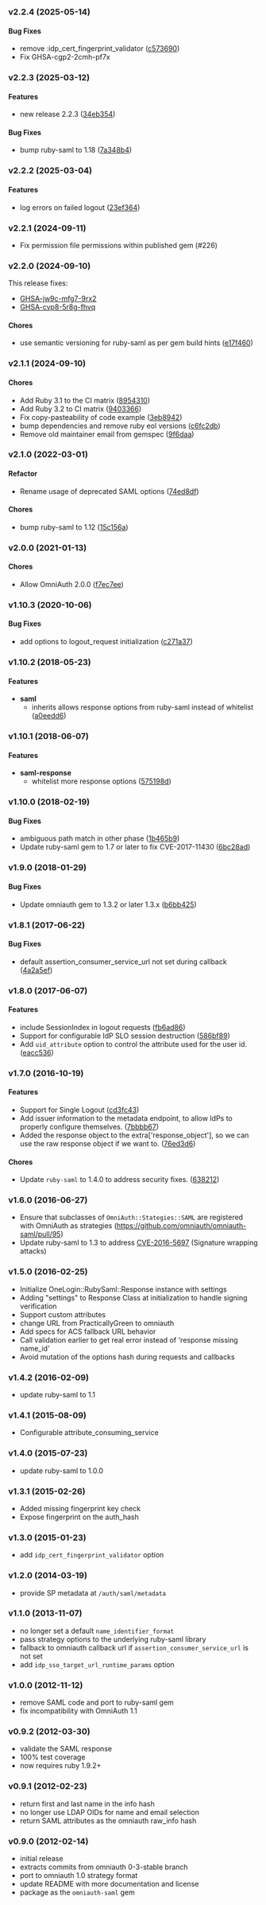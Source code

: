 <a name="v2.2.4"></a>
### v2.2.4 (2025-05-14)


#### Bug Fixes

* remove :idp_cert_fingerprint_validator	 ([c573690](/../../commit/c573690))
* Fix GHSA-cgp2-2cmh-pf7x

<a name="v2.2.3"></a>
### v2.2.3 (2025-03-12)


#### Features

* new release 2.2.3	 ([34eb354](/../../commit/34eb354))


#### Bug Fixes

* bump ruby-saml to 1.18	 ([7a348b4](/../../commit/7a348b4))


<a name="v2.2.2"></a>
### v2.2.2 (2025-03-04)


#### Features

* log errors on failed logout	 ([23ef364](/../../commit/23ef364))


<a name="v2.2.1"></a>
### v2.2.1 (2024-09-11)

* Fix permission file permissions within published gem (#226)

<a name="v2.2.0"></a>
### v2.2.0 (2024-09-10)

This release fixes:

* [GHSA-jw9c-mfg7-9rx2](https://github.com/SAML-Toolkits/ruby-saml/security/advisories/GHSA-jw9c-mfg7-9rx2)
* [GHSA-cvp8-5r8g-fhvq](https://github.com/omniauth/omniauth-saml/security/advisories/GHSA-cvp8-5r8g-fhvq)

#### Chores

* use semantic versioning for ruby-saml as per gem build hints ([e17f460](/../../commit/e17f460))

<a name="v2.1.1"></a>
### v2.1.1 (2024-09-10)

#### Chores

* Add Ruby 3.1 to the CI matrix ([8954310](/../../commit/8954310))
* Add Ruby 3.2 to CI matrix ([9403366](/../../commit/9403366))
* Fix copy-pasteability of code example ([3eb8942](/../../commit/3eb8942))
* bump dependencies and remove ruby eol versions  ([c6fc2db](/../../commit/c6fc2db))
* Remove old maintainer email from gemspec ([9f6daa](/../../commit/9f6daa))

<a name="v2.1.0"></a>
### v2.1.0 (2022-03-01)


#### Refactor

* Rename usage of deprecated SAML options  ([74ed8df](/../../commit/74ed8df))

#### Chores

* bump ruby-saml to 1.12  ([15c156a](/../../commit/15c156a))

<a name="v2.0.0"></a>
### v2.0.0 (2021-01-13)


#### Chores

* Allow OmniAuth 2.0.0	 ([f7ec7ee](/../../commit/f7ec7ee))


<a name="v1.10.3"></a>
### v1.10.3 (2020-10-06)


#### Bug Fixes

* add options to logout_request initialization	 ([c271a37](/../../commit/c271a37))


<a name="v1.10.2"></a>
### v1.10.2 (2018-05-23)


#### Features

* **saml**
  * inherits allows response options from ruby-saml instead of whitelist	 ([a0eedd6](/../../commit/a0eedd6))


<a name="v1.10.1"></a>
### v1.10.1 (2018-06-07)


#### Features

* **saml-response**
  * whitelist more response options	 ([575198d](/../../commit/575198d))


<a name="v1.10.0"></a>
### v1.10.0 (2018-02-19)


#### Bug Fixes

* ambiguous path match in other phase	 ([1b465b9](/../../commit/1b465b9))
* Update ruby-saml gem to 1.7 or later to fix CVE-2017-11430 ([6bc28ad](/../../commit/6bc28ad))


<a name="v1.9.0"></a>
### v1.9.0 (2018-01-29)


#### Bug Fixes

* Update omniauth gem to 1.3.2 or later 1.3.x	 ([b6bb425](/../../commit/b6bb425))


<a name="v1.8.1"></a>
### v1.8.1 (2017-06-22)


#### Bug Fixes

* default assertion_consumer_service_url not set during callback	 ([4a2a5ef](/../../commit/4a2a5ef))


<a name="v1.8.0"></a>
### v1.8.0 (2017-06-07)


#### Features

* include SessionIndex in logout requests	 ([fb6ad86](/../../commit/fb6ad86))
* Support for configurable IdP SLO session destruction	 ([586bf89](/../../commit/586bf89))
* Add `uid_attribute` option to control the attribute used for the user id.	 ([eacc536](/../../commit/eacc536))


<a name="v1.7.0"></a>
### v1.7.0 (2016-10-19)

#### Features

* Support for Single Logout	 ([cd3fc43](/../../commit/cd3fc43))
* Add issuer information to the metadata endpoint, to allow IdPs to properly configure themselves.	 ([7bbbb67](/../../commit/7bbbb67))
* Added the response object to the extra['response_object'], so we can use the raw response object if we want to.	 ([76ed3d6](/../../commit/76ed3d6))

#### Chores

* Update `ruby-saml` to 1.4.0 to address security fixes. ([638212](/../../commit/638212))

<a name="v1.6.0"></a>
### v1.6.0 (2016-06-27)
* Ensure that subclasses of `OmniAuth::Stategies::SAML` are registered with OmniAuth as strategies (https://github.com/omniauth/omniauth-saml/pull/95)
* Update ruby-saml to 1.3 to address [CVE-2016-5697](https://cve.mitre.org/cgi-bin/cvename.cgi?name=CVE-2016-5697) (Signature wrapping attacks)

<a name="v1.5.0"></a>
### v1.5.0 (2016-02-25)

* Initialize OneLogin::RubySaml::Response instance with settings
* Adding "settings" to Response Class at initialization to handle signing verification
* Support custom attributes
* change URL from PracticallyGreen to omniauth
* Add specs for ACS fallback URL behavior
* Call validation earlier to get real error instead of 'response missing name_id'
* Avoid mutation of the options hash during requests and callbacks

<a name="v1.4.2"></a>
### v1.4.2 (2016-02-09)

* update ruby-saml to 1.1

<a name="v1.4.1"></a>
### v1.4.1 (2015-08-09)

* Configurable attribute_consuming_service

<a name="v1.4.0"></a>
### v1.4.0 (2015-07-23)

* update ruby-saml to 1.0.0

<a name="v1.3.1"></a>
### v1.3.1 (2015-02-26)

* Added missing fingerprint key check
* Expose fingerprint on the auth_hash

<a name="v1.3.0"></a>
### v1.3.0 (2015-01-23)

* add `idp_cert_fingerprint_validator` option

<a name="v1.2.0"></a>
### v1.2.0 (2014-03-19)

* provide SP metadata at `/auth/saml/metadata`

<a name="v1.1.0"></a>
### v1.1.0 (2013-11-07)

* no longer set a default `name_identifier_format`
* pass strategy options to the underlying ruby-saml library
* fallback to omniauth callback url if `assertion_consumer_service_url` is not set
* add `idp_sso_target_url_runtime_params` option

<a name="v1.0.0"></a>
### v1.0.0 (2012-11-12)

* remove SAML code and port to ruby-saml gem
* fix incompatibility with OmniAuth 1.1

<a name="v0.9.2"></a>
### v0.9.2 (2012-03-30)

* validate the SAML response
* 100% test coverage
* now requires ruby 1.9.2+

<a name="v0.9.1"></a>
### v0.9.1 (2012-02-23)

* return first and last name in the info hash
* no longer use LDAP OIDs for name and email selection
* return SAML attributes as the omniauth raw_info hash

<a name="v0.9.0"></a>
### v0.9.0 (2012-02-14)

* initial release
* extracts commits from omniauth 0-3-stable branch
* port to omniauth 1.0 strategy format
* update README with more documentation and license
* package as the `omniauth-saml` gem
